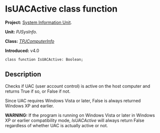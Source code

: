 <a href='Hidden comment: 
$Rev$
$Date$
'></a>

# IsUACActive class function #

**Project:** [System Information Unit](SystemInformationUnit.md).

**Unit:** _PJSysInfo_.

**Class:** _[TPJComputerInfo](TPJComputerInfo.md)_

**Introduced:** v4.0

```
class function IsUACActive: Boolean;
```

## Description ##

Checks if UAC (user account control) is active on the host computer and returns True if so, or False if not.

Since UAC requires Windows Vista or later, False is always returned Windows XP and earlier.

**WARNING:** If the program is running on Windows Vista or later in Windows XP or earlier compatibility mode, _IsUACActive_ will always return False regardless of whether UAC is actually active or not.